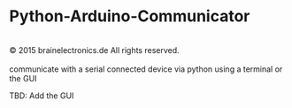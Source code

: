 # Python-Arduino-Communicator
<br>
© 2015 brainelectronics.de All rights reserved.
<br>
<br>
communicate with a serial connected device via python using a terminal or the GUI

TBD: Add the GUI
